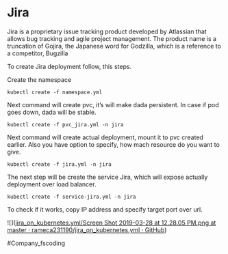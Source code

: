 # Jira
Jira is a proprietary issue tracking product developed by Atlassian that allows bug tracking and agile project management. The product name is a truncation of Gojira, the Japanese word for Godzilla, which is a reference to a competitor, Bugzilla


To create Jira deployment follow, this steps.

Create the namespace 
```
kubectl create -f namespace.yml
```
 
Next command will create pvc,  it’s  will make dada persistent. In case if pod goes down, dada will be stable.

```
kubectl create -f pvc_jira.yml -n jira
``` 

Next  command will create actual deployment, mount it to pvc created earlier. Also you have option to specify, how mach resource do you want to give. 
```
kubectl create -f jira.yml -n jira
```

The next step will be create the service Jira, which will expose actually deployment over load balancer. 
```
kubectl create -f service-jira.yml -n jira
```

To check if it works, copy IP address and specify target port over url.

![]([jira_on_kubernetes.yml/Screen Shot 2019-03-28 at 12.28.05 PM.png at master · rameca231190/jira_on_kubernetes.yml · GitHub](https://github.com/rameca231190/jira_on_kubernetes.yml/blob/master/photo/Screen%20Shot%202019-03-28%20at%2012.28.05%20PM.png))



#Company_fscoding